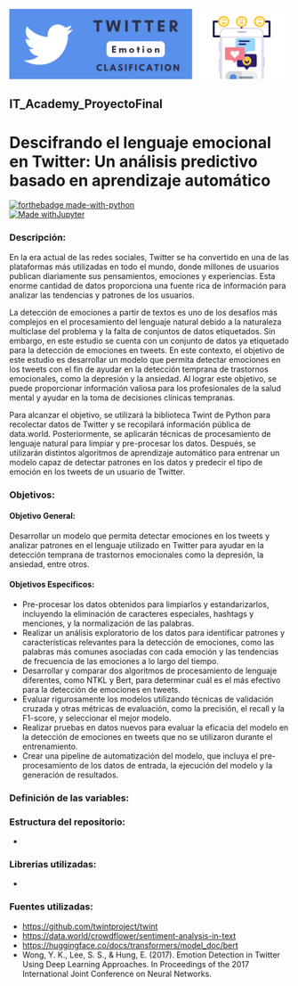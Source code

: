 [![twitter](https://github.com/neiluz/IT_Academy_ProyectoFinal/blob/main/twitter.png)](https://www.github.com/)  


## IT_Academy_ProyectoFinal
# Descifrando el lenguaje emocional en Twitter: Un análisis predictivo basado en aprendizaje automático
[![forthebadge made-with-python](http://ForTheBadge.com/images/badges/made-with-python.svg)](https://www.python.org/)  
[![Made withJupyter](https://img.shields.io/badge/Made%20with-Jupyter-orange?style=for-the-badge&logo=Jupyter)](https://jupyter.org/try)

### Descripción:
En la era actual de las redes sociales, Twitter se ha convertido en una de las plataformas más utilizadas en todo el mundo, donde millones de usuarios publican diariamente sus pensamientos, emociones y experiencias. Esta enorme cantidad de datos proporciona una fuente rica de información para analizar las tendencias y patrones de los usuarios. 

La detección de emociones a partir de textos es uno de los desafíos más complejos en el procesamiento del lenguaje natural debido a la naturaleza multiclase del problema y la falta de conjuntos de datos etiquetados. Sin embargo, en este estudio se cuenta con un conjunto de datos ya etiquetado para la detección de emociones en tweets. En este contexto, el objetivo de este estudio es desarrollar un modelo que permita detectar emociones en los tweets con el fin de ayudar en la detección temprana de trastornos emocionales, como la depresión y la ansiedad. Al lograr este objetivo, se puede proporcionar información valiosa para los profesionales de la salud mental y ayudar en la toma de decisiones clínicas tempranas.

Para alcanzar el objetivo, se utilizará la biblioteca Twint de Python para recolectar datos de Twitter y se recopilará información pública de data.world. Posteriormente, se aplicarán técnicas de procesamiento de lenguaje natural para limpiar y pre-procesar los datos. Después, se utilizarán distintos algoritmos de aprendizaje automático para entrenar un modelo capaz de detectar patrones en los datos y predecir el tipo de emoción en los tweets de un usuario de Twitter.

### Objetivos:
#### Objetivo General:
Desarrollar un modelo que permita detectar emociones en los tweets y analizar patrones en el lenguaje utilizado en Twitter para ayudar en la detección temprana de trastornos emocionales como la depresión, la ansiedad, entre otros.

#### Objetivos Especificos:
* Pre-procesar los datos obtenidos para limpiarlos y estandarizarlos, incluyendo la eliminación de caracteres especiales, hashtags y menciones, y la normalización de las palabras.
* Realizar un análisis exploratorio de los datos para identificar patrones y características relevantes para la detección de emociones, como las palabras más comunes 
asociadas con cada emoción y las tendencias de frecuencia de las emociones a lo largo del tiempo.
* Desarrollar y comparar dos algoritmos de procesamiento de lenguaje diferentes, como NTKL y Bert, para determinar cuál es el más efectivo para la detección de emociones en tweets.
* Evaluar rigurosamente los modelos utilizando técnicas de validación cruzada y otras métricas de evaluación, como la precisión, el recall y la F1-score, y seleccionar el mejor modelo.
* Realizar pruebas en datos nuevos para evaluar la eficacia del modelo en la detección de emociones en tweets que no se utilizaron durante el entrenamiento.
* Crear una pipeline de automatización del modelo, que incluya el pre-procesamiento de los datos de entrada, la ejecución del modelo y la generación de resultados.

### Definición de las variables:


### Estructura del repositorio:
* 

### Librerias utilizadas:
* 


### Fuentes utilizadas:
*  https://github.com/twintproject/twint
*  https://data.world/crowdflower/sentiment-analysis-in-text
* https://huggingface.co/docs/transformers/model_doc/bert
* Wong, Y. K., Lee, S. S., & Hung, E. (2017). Emotion Detection in Twitter Using Deep Learning Approaches. In Proceedings of the 2017 International Joint Conference on 
Neural Networks.
